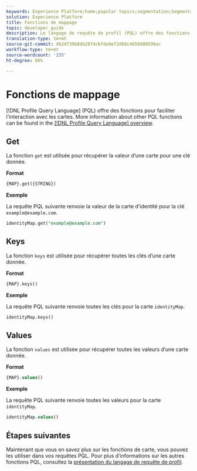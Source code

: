 ```yaml
---
keywords: Experience Platform;home;popular topics;segmentation;Segmentation;Segmentation Service;pql;PQL;Profile Query Language;map functions;map;
solution: Experience Platform
title: Fonctions de mappage
topic: developer guide
description: Le langage de requête de profil (PQL) offre des fonctions pour faciliter l’interaction avec des cartes.
translation-type: tm+mt
source-git-commit: 4b2df39b84b2874cbfda9ef2d68c4b50d00596ac
workflow-type: tm+mt
source-wordcount: '155'
ht-degree: 86%

---
```



# Fonctions de mappage

[!DNL Profile Query Language] (PQL) offre des fonctions pour faciliter l&#39;interaction avec les cartes. More information about other PQL functions can be found in the [[!DNL Profile Query Language] overview](./overview.md).

## Get

La fonction `get` est utilisée pour récupérer la valeur d’une carte pour une clé donnée.

**Format**

```sql
{MAP}.get({STRING})
```

**Exemple**

La requête PQL suivante renvoie la valeur de la carte d’identité pour la clé `example@example.com`.

```sql
identityMap.get("example@example.com")
```

## Keys

La fonction `keys` est utilisée pour récupérer toutes les clés d’une carte donnée.

**Format**

```sql
{MAP}.keys()
```

**Exemple**

La requête PQL suivante renvoie toutes les clés pour la carte `identityMap`.

```sql
identityMap.keys()
```

## Values

La fonction `values` est utilisée pour récupérer toutes les valeurs d’une carte donnée.

**Format**

```sql
{MAP}.values()
```

**Exemple**

La requête PQL suivante renvoie toutes les valeurs pour la carte `identityMap`.

```sql
identityMap.values()
```

## Étapes suivantes

Maintenant que vous en savez plus sur les fonctions de carte, vous pouvez les utiliser dans vos requêtes PQL. Pour plus d’informations sur les autres fonctions PQL, consultez la [présentation du langage de requête de profil](./overview.md).
